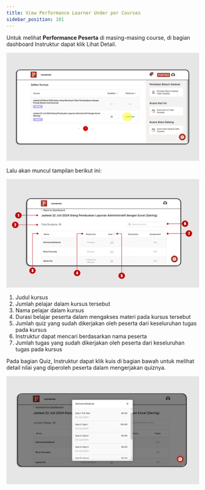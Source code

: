 ```yaml
---
title: View Performance Learner Under per Courses
sidebar_position: 101
---
```

Untuk melihat **Performance Peserta** di masing-masing course, di bagian dashboard Instruktur dapat klik Lihat Detail.

![](/img/performance-indo-1.png)

Lalu akan muncul tampilan berikut ini:

![](/img/performance-indo-2.png)

1. Judul kursus
2. Jumlah pelajar dalam kursus tersebut
3. Nama pelajar dalam kursus
4. Durasi belajar peserta dalam mengakses materi pada kursus tersebut
5. Jumlah quiz yang sudah dikerjakan oleh peserta dari keseluruhan tugas pada kursus
6. Instruktur dapat mencari berdasarkan nama peserta 
7. Jumlah tugas yang sudah dikerjakan oleh peserta dari keseluruhan tugas pada kursus

Pada bagian Quiz, Instruktur dapat klik kuis di bagian bawah untuk melihat detail nilai yang diperoleh peserta dalam mengerjakan quiznya.

![](/img/performance-indo-3.png)
